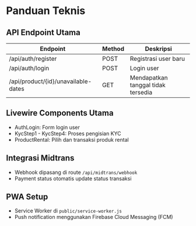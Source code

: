 # Panduan Teknis

## API Endpoint Utama
| Endpoint                      | Method | Deskripsi                         |
|-------------------------------|--------|----------------------------------|
| /api/auth/register             | POST   | Registrasi user baru              |
| /api/auth/login                | POST   | Login user                       |
| /api/product/{id}/unavailable-dates | GET    | Mendapatkan tanggal tidak tersedia|

## Livewire Components Utama
- AuthLogin: Form login user
- KycStep1 - KycStep4: Proses pengisian KYC
- ProductRental: Pilih dan transaksi produk rental

## Integrasi Midtrans
- Webhook dipasang di route `/api/midtrans/webhook`
- Payment status otomatis update status transaksi

## PWA Setup
- Service Worker di `public/service-worker.js`
- Push notification menggunakan Firebase Cloud Messaging (FCM)
